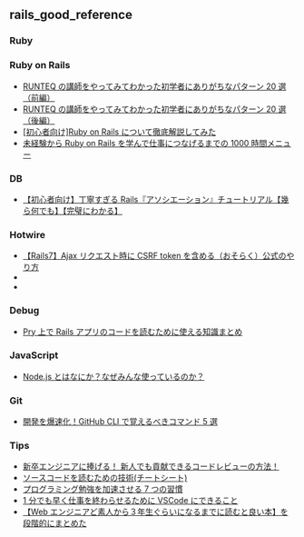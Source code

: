 ## rails_good_reference

### Ruby

### Ruby on Rails

- [RUNTEQ の講師をやってみてわかった初学者にありがちなパターン 20 選（前編）](https://qiita.com/DaichiSaito/items/52448ebfcb0db768dcf3)
- [RUNTEQ の講師をやってみてわかった初学者にありがちなパターン 20 選（後編）](https://qiita.com/DaichiSaito/items/cd66115569b0a75f1bfa)
- [[初心者向け]Ruby on Rails について徹底解説してみた](https://qiita.com/renesisu727/items/a21c7f5d1604700b7111)
- [未経験から Ruby on Rails を学んで仕事につなげるまでの 1000 時間メニュー](https://qiita.com/saboyutaka/items/1a8c40e105e93ac6856a)

### DB

- [【初心者向け】丁寧すぎる Rails『アソシエーション』チュートリアル【幾ら何でも】【完璧にわかる】](https://qiita.com/kazukimatsumoto/items/14bdff681ec5ddac26d1)

### Hotwire

- [【Rails7】Ajax リクエスト時に CSRF token を含める（おそらく）公式のやり方](https://qiita.com/gnattali/items/c1012d4b8f6ab7f9a2a0)
- []()
- []()

### Debug

- [Pry 上で Rails アプリのコードを読むために使える知識まとめ](https://qiita.com/gaaamii/items/e042f40eff838d1d2473)

### JavaScript

- [Node.js とはなにか？なぜみんな使っているのか？](https://qiita.com/non_cal/items/a8fee0b7ad96e67713eb)

### Git

- [開発を爆速化！GitHub CLI で覚えるべきコマンド 5 選](https://zenn.dev/fusic/articles/336c5192d2f162)

### Tips

- [新卒エンジニアに捧げる！ 新人でも貢献できるコードレビューの方法！](https://qiita.com/miketa_webprgr/items/02cd5bf43d6f611cf9d8)
- [ソースコードを読むための技術(チートシート)](https://qiita.com/zizynonno/items/3a14fe6cbf52451a366c)
- [プログラミング勉強を加速させる 7 つの習慣](https://qiita.com/YudaiTsukamoto/items/42a8df22ca4c6b327dfd)
- [1 分でも早く仕事を終わらせるために VSCode にできること](https://qiita.com/EaE/items/4ca1b35396eba682a86f)
- [【Web エンジニアど素人から３年生ぐらいになるまでに読むと良い本】を段階的にまとめた](https://qiita.com/JunyaShibato/items/3aa5f7f3fc991de17f3f)
